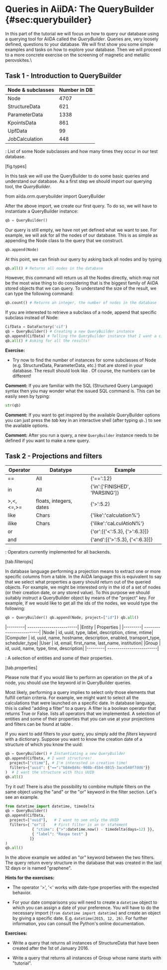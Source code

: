 Queries in AiiDA: The QueryBuilder {#sec:querybuilder}
==================================

In this part of the tutorial we will focus on how to query our database
using a querying tool for AiiDA called the *QueryBuilder*. Queries are,
very loosely defined, questions to your database. We will first show you
some simple examples and tasks on how to explore your database. Then we
will proceed to a more concrete exercise on the screening of magnetic
and metallic perovskites.\

Task 1 - Introduction to QueryBuilder
-------------------------------------

| Node & subclasses |  Number in DB
|-------------------| --------------
|       Node        |      4707
|   StructureData   |      621
|   ParameterData   |      1338
|    KpointsData    |      861
|      UpfData      |       99
|  JobCalculation   |      448

  : List of some Node subclasses and how many times they occur in our
  test database.

[fig.types]

In this task we will use the QueryBuilder to do some basic queries and
understand our database. As a first step we should import our querying
tool, the *QueryBuilder*.

from aiida.orm.querybuilder import QueryBuilder

After the above import, we create our first query. To do so, we will
have to instantiate a QueryBuilder instance:

```python
qb = QueryBuilder()
```

Our query is still empty, we have not yet defined what we want to see.
For example, we will ask for all the nodes of our database. This is as
simple as appending the Node class to the query that we construct.

```python
qb.append(Node)
```

At this point, we can finish our query by asking back all nodes and by
typing

```python
qb.all() # Returns all nodes in the database
```

However, this command will return us all the Nodes directly, which may
not be the most wise thing to do considering that is the biggest family
of AiiDA stored objects that we can query. To understand the size of the
result, we can type the following command:

```python
qb.count() # Returns an integer, the number of nodes in the database
```

If you are interested to retrieve a subclass of a node, append that
specific subclass instead of Node:

```python
CifData = DataFactory('cif') 
qb = QueryBuilder() # Creating a new QueryBuilder instance 
qb.append(CifData) # Telling the QueryBuilder instance that I want a cif data type 
qb.all() # Asking for all the results!
```

**Exercise:**

-   Try now to find the number of instances for some subclasses of Node
    (e.g. StructureData, ParameterData, etc.) that are stored in your
    database. The result should look like . Of course, the numbers can
    be different!

**Comment:** If you are familiar with the SQL (Structured Query
Language) syntax then you may wonder what the issued SQL command is.
This can be easily seen by typing:

```python
str(qb)
```

**Comment:** If you want to get inspired by the available QueryBuilder
options you can just press the *tab* key in an interactive shell (after
typing `qb.`) to see the available options.

**Comment:** After you run a query, a new `QueryBuilder` instance needs
to be defined if you want to make a new query.

Task 2 - Projections and filters
--------------------------------

|  Operator   |         Datatype         |               Example
|-------------| -------------------------| ------------------------------------
|     ==      |            All           |              {'==':12}
|     in      |            All           |    {'in':['FINISHED', 'PARSING']}
| >,<,<=,>= |  floats, integers, dates |             {'>':5.2}
|    like     |           Chars          |       {'like':'calculation%'}
|    ilike    |           Chars          |       {'ilike':'caLculAtioN%'}
|     or      |                          |  {'or':[{'<':5.3}, {'>':6.3}]}
|     and     |                          |  {'and':[{'>':5.3}, {'<':6.3}]}

  : Operators currently implemented for all backends.

[tab.filterops]

In database language performing a projection means to extract one or
more specific columns from a table. In the AiiDA language this is
equivalent to say that we select what properties a query should return
out of the queried objects. For example, we might be interested only in
the id of a set of nodes (or their creation date, or any stored value).
To this purpose we should suitably instruct a QueryBuilder object by
means of the "project" key. For example, if we would like to get all the
ids of the nodes, we would type the following:

```python
qb = QueryBuilder() qb.append(Node, project=["id"]) qb.all()
```

|---------| -------------------------|
|Entity   | Properties               |
|---------| -------------------------|
|Node     | id, uuid, type, label, description, ctime, mtime|
|Computer | id, uuid, name, hostname, description, enabled, transport_type, scheduler_type|
|User     | id, email, first_name, last_name, institution|
|Group    | id, uuid, name, type, time, description|
|---------| -------------------------|

  : A selection of entities and some of their properties.

[tab.properties]

Please note that if you would like to perform an operation on the *pk*
of a node, you should use the keyword *id* in QueryBuilder queries.

Most likely, performing a query implies to select only those elements
that fulfill certain criteria. For example, we might want to select all
the calculations that were launched on a specific date. In database
language, this is called "adding a filter" to a query. A filter is a
boolean operator that returns True or False. lists all operators that we
implemented. A selection of entities and some of their properties that
you can use at your projections and filters can be found at table .

If you want to add filters to your query, you simply add the *filters*
keyword with a dictionary. Suppose you want to know the creation date of
a structure of which you know the uuid:

```python
qb = QueryBuilder() # Instantiating a new QueryBuilder 
qb.append(CifData, # I want structures! 
  project=["ctime"], # I'm interested in creation time! 
  filters={"uuid": {"==":"b84e8d4c-908b-45b4-8015-3ace540f7dd6"}}
)  # I want the structure with this UUID 
qb.all()
```

Try it out! There is also the possibility to combine multiple filters on
the same object using the "and" or the "or" keyword in the filter
section. Let's see an example.

```python
from datetime import datetime, timedelta 
qb = QueryBuilder() 
qb.append(CifData, 
  project=["uuid"],   # I want to see only the UUID
  filters={ "or":[    # First filter is an or statement 
            { "ctime": {">":datetime.now() - timedelta(days=12) }},
            { "label": "Raspa test" } 
           ]}
) 
qb.all()
```

In the above example we added an "or" keyword between the two filters.
The query return every structure in the database that was created in the
last 12 days or is named "graphene".

**Hints for the exercises:**

-   The operator '>', '<' works with date-type properties with the
    expected behavior.

-   For your date comparisons you will need to create a `datetime`
    object to which you can assign a date of your preference. You will
    have to do the necessary import (`from datetime import datetime`)
    and create an object by giving a specific date. E.g. 
    `datetime(2015, 12, 26)`. For further information, you can consult the Python's
    online documentation.

**Exercises:**

-   Write a query that returns all instances of StructureData that have
    been created after the 1st of January 2016.

-   Write a query that returns all instances of Group whose name starts
    with "tutorial".


